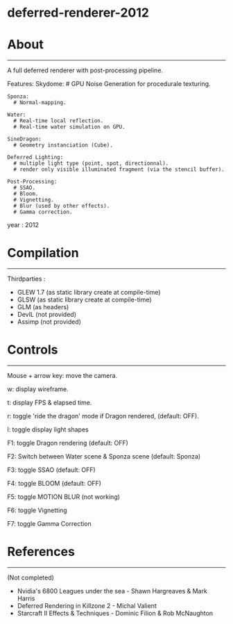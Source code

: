 deferred-renderer-2012
================


# About #
---------------------------------

A full deferred renderer with post-processing pipeline.

Features:
    Skydome:
      # GPU Noise Generation for procedurale texturing.

    Sponza:
      # Normal-mapping.

    Water:
      # Real-time local reflection.
      # Real-time water simulation on GPU.

    SineDragon:
      # Geometry instanciation (Cube).

    Deferred Lighting:
      # multiple light type (point, spot, directionnal).
      # render only visible illuminated fragment (via the stencil buffer).

    Post-Processing:
      # SSAO.
      # Bloom.
      # Vignetting.
      # Blur (used by other effects).
      # Gamma correction.


year : 2012


# Compilation #
---------------------------------

Thirdparties :
  - GLEW 1.7     (as static library create at compile-time)
  - GLSW         (as static library create at compile-time)
  - GLM          (as headers)
  - DevIL        (not provided)
  - Assimp       (not provided)


# Controls #
---------------------------------

 Mouse + arrow key: move the camera.
 
 w: display wireframe.
 
 t: display FPS & elapsed time.
 
 r: toggle 'ride the dragon' mode if Dragon rendered, (default: OFF).
 
 l: toggle display light shapes
 
 F1: toggle Dragon rendering (default: OFF)
 
 F2: Switch between Water scene & Sponza scene (default: Sponza)
 
 F3: toggle SSAO (default: OFF)
 
 F4: toggle BLOOM (default: OFF)
 
 F5: toggle MOTION BLUR   (not working)
 
 F6: toggle Vignetting
 
 F7: toggle Gamma Correction
 

# References #
---------------------------------

(Not completed)
  - Nvidia's 6800 Leagues under the sea - Shawn Hargreaves & Mark Harris
  - Deferred Rendering in Killzone 2 - Michal Valient
  - Starcraft II Effects & Techniques - Dominic Filion & Rob McNaughton


